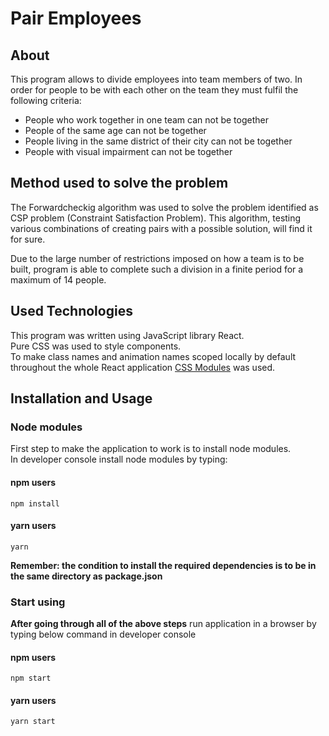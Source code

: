 # Pair Employees
## About

This program allows to divide employees into team members of two.
In order for people to be with each other on the team they must fulfil 
the following criteria:
* People who work together in one team can not be together
* People of the same age can not be together
* People living in the same district of their city can not be together
* People with visual impairment can not be together

## Method used to solve the problem
The Forwardcheckig algorithm was used to solve the problem identified as
CSP problem (Constraint Satisfaction Problem).
This algorithm, testing various combinations of creating pairs with a 
possible solution, will find it for sure.

Due to the large number of restrictions imposed on how a team is to be built, 
program is able to complete such a division in a finite period
for a maximum of 14 people.

## Used Technologies</br>
This program was written using JavaScript library React.  
Pure CSS was used to style components.  
To make class names and animation names scoped 
locally by default throughout the whole React application
[CSS Modules](https://github.com/css-modules/css-modules) 
was used.
## Installation and Usage
### Node modules
First step to make the application to work is to install node modules.  
In developer console install node modules by typing:  
#### npm users
```
npm install
``` 
#### yarn users
```
yarn
``` 
****Remember: the condition to install the required dependencies is to be in the same directory as package.json****
### Start using 
**After going through all of the above steps** run application in a browser 
by typing below command in developer console
#### npm users
```
npm start
``` 
#### yarn users
```
yarn start
``` 
